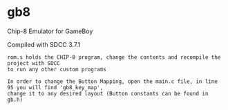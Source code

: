 # gb8
Chip-8 Emulator for GameBoy

Compiled with SDCC 3.7.1
```
rom.s holds the CHIP-8 program, change the contents and recompile the project with SDCC
to run any other custom programs

In order to change the Button Mapping, open the main.c file, in line 95 you will find 'gb8_key_map',
change it to any desired layout (Button constants can be found in gb.h)
```
